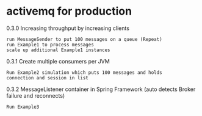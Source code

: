# activemq for production

0.3.0 Increasing throughput by increasing clients

    run MessageSender to put 100 messages on a queue (Repeat)
    run Example1 to process messages
    scale up additional Example1 instances

0.3.1 Create multiple consumers per JVM

    Run Example2 simulation which puts 100 messages and holds 
    connection and session in list 

0.3.2 MessageListener container in Spring Framework (auto detects Broker failure and reconnects)

    Run Example3 


    

